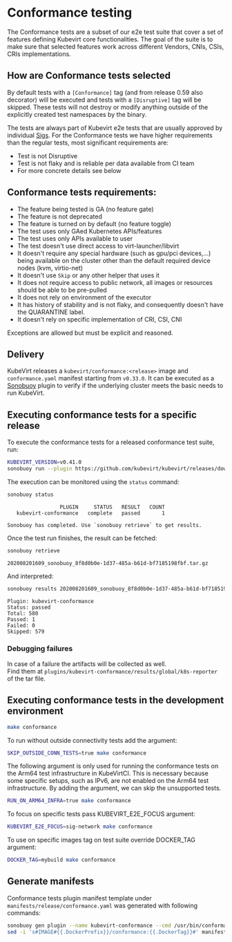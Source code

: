 # Conformance testing

The Conformance tests are a subset of our e2e test suite that cover a set of features
defining Kubevirt core functionalities. The goal of the suite is to make sure that selected features work across different Vendors, CNIs, CSIs, CRIs implementations.

## How are Conformance tests selected

By default tests with a `[Conformance]` tag (and from release 0.59 also decorator) will be executed and tests with a
`[Disruptive]` tag will be skipped. These tests will not destroy or modify
anything outside of the explicitly created test namespaces by the binary.

The tests are always part of Kubevirt e2e tests that are usually approved by individual [Sigs](https://github.com/kubevirt/community/blob/main/sig-list.md#special-interest-groups). For the Conformance tests we have higher requirements than the regular tests, most significant requirements are:
- Test is not Disruptive
- Test is not flaky and is reliable per data available from CI team
- For more concrete details see below


## Conformance tests requirements:
- The feature being tested is GA (no feature gate)
- The feature is not deprecated
- The feature is turned on by default (no feature toggle)
- The test uses only GAed Kubernetes APIs/features
- The test uses only APIs available to user
- The test doesn't use direct access to virt-launcher/libvirt
- It doesn't require any special hardware (such as gpu/pci devices,...) being available on the cluster other than the default required device nodes (kvm, virtio-net)
- It doesn't use `Skip` or any other helper that uses it
- It does not require access to public network, all images or resources should be able to be pre-pulled
- It does not rely on environment of the executor
- It has history of stability and is not flaky, and consequently doesn't have the QUARANTINE label.
- It doesn't rely on specific implementation of CRI, CSI, CNI

Exceptions are allowed but must be explicit and reasoned.

## Delivery

KubeVirt releases a `kubevirt/conformance:<release>` image and
`conformance.yaml` manifest starting from `v0.33.0`. It can be executed as a
[Sonobuoy](https://sonobuoy.io/) plugin to verify if the underlying cluster
meets the basic needs to run KubeVirt.

## Executing conformance tests for a specific release

To execute the conformance tests for a released conformance test suite, run:

```bash
KUBEVIRT_VERSION=v0.41.0
sonobuoy run --plugin https://github.com/kubevirt/kubevirt/releases/download/${KUBEVIRT_VERSION}/conformance.yaml
```

The execution can be monitored using the `status` command:

```bash
sonobuoy status
```

```
                 PLUGIN     STATUS   RESULT   COUNT
   kubevirt-conformance   complete   passed       1

Sonobuoy has completed. Use `sonobuoy retrieve` to get results.
```

Once the test run finishes, the result can be fetched:

```bash
sonobuoy retrieve
```

```
202008201609_sonobuoy_8f8d0b0e-1d37-485a-b61d-bf7185198fbf.tar.gz
```

And interpreted:

```bash
sonobuoy results 202008201609_sonobuoy_8f8d0b0e-1d37-485a-b61d-bf7185198fbf.tar.gz
```

```
Plugin: kubevirt-conformance
Status: passed
Total: 580
Passed: 1
Failed: 0
Skipped: 579
```

### Debugging failures

In case of a failure the artifacts will be collected as well.  
Find them at `plugins/kubevirt-conformance/results/global/k8s-reporter` of the tar file.

## Executing conformance tests in the development environment

```bash
make conformance
```

To run without outside connectivity tests add the argument:

```bash
SKIP_OUTSIDE_CONN_TESTS=true make conformance
```

The following argument is only used for running the conformance tests on the Arm64 test infrastructure in KubeVirtCI.
This is necessary because some specific setups, such as IPv6, are not enabled on the Arm64 test infrastructure.
By adding the argument, we can skip the unsupported tests.

```bash
RUN_ON_ARM64_INFRA=true make conformance
```

To focus on specific tests pass KUBEVIRT_E2E_FOCUS argument:

```bash
KUBEVIRT_E2E_FOCUS=sig-network make conformance
```

To use on specific images tag on test suite override DOCKER_TAG argument:

```bash
DOCKER_TAG=mybuild make conformance
```

## Generate manifests

Conformance tests plugin manifest template under
`manifests/release/conformance.yaml` was generated with following commands:

```bash
sonobuoy gen plugin --name kubevirt-conformance --cmd /usr/bin/conformance --image IMAGE -f junit > manifests/release/conformance.yaml.in
sed -i 's#IMAGE#{{.DockerPrefix}}/conformance:{{.DockerTag}}#' manifests/release/conformance.yaml.in
```
